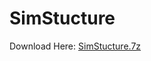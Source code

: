 # SimStucture

Download Here: [SimStucture.7z](https://github.com/Terry-Davis-Archive/SimStructure/releases/download/v1.0/SimStucture.7z)
